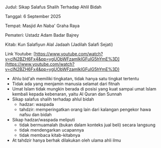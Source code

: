 Judul: Sikap Salafus Shalih Terhadap Ahlil Bidah

Tanggal: 6 September 2025

Tempat: Masjid An Naba' Graha Raya

Pemateri: Ustadz Adam Badar Bajrey

Kitab: Kun Salafiyun Alal Jadaah (Jadilah Salafi Sejati)

Link Youtube: [https://www.youtube.com/watch?v=cIN2BZH6Fx4&pp=ygUObWFzamlkIGFuIG5hYmE%3D](https://www.youtube.com/watch?v=cIN2BZH6Fx4&pp=ygUObWFzamlkIGFuIG5hYmE%3D)

- Ahlu bid'ah memiliki tingkatan, tidak hanya satu tingkat tertentu
- Tidak ada yang menjamin manusia selamat dari fitnah
- Umat Islam tidak mungkin berada di posisi yang kuat sampai umat Islam kembali
kepada kebenaran, yaitu Al Quran dan Sunnah
- Sikap salafus shalih terhadap ahlul bidah
    - hadzar: waspada
    - tahdzir: memperingatkan orang lain dari kalangan pengekor hawa nafsu dan bidah
- Sikap hadzar/waspada meliputi
    - tidak bermuamalah (bukan dalam konteks jual beli) secara langsung
    - tidak mendengarkan ucapannya
    - tidak membaca kitab-kitabnya
- At tahdzir hanya berhak dilakukan oleh ulama ahli ilmu
